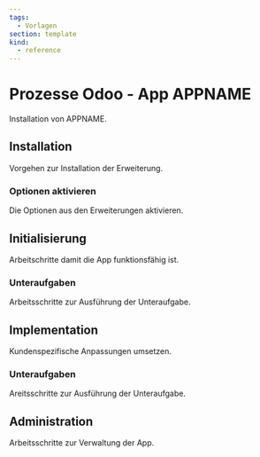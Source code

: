 ```yaml
---
tags:
  - Vorlagen
section: template
kind:
  - reference
---
```

# Prozesse Odoo - App APPNAME

Installation von APPNAME.

## Installation

Vorgehen zur Installation der Erweiterung.

### Optionen aktivieren

Die Optionen aus den Erweiterungen aktivieren.

## Initialisierung

Arbeitschritte damit die App funktionsfähig ist.

### Unteraufgaben

Arbeitsschritte zur Ausführung der Unteraufgabe.

## Implementation

Kundenspezifische Anpassungen umsetzen.

### Unteraufgaben

Areitsschritte zur Ausführung der Unteraufgabe.

## Administration

Arbeitsschritte zur Verwaltung der App.